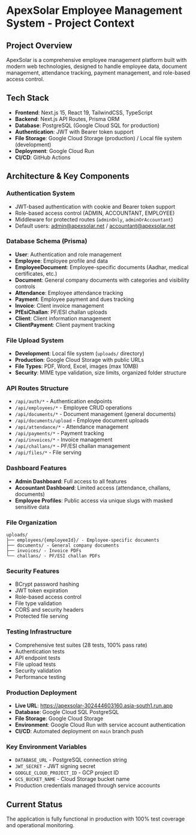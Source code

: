 # ApexSolar Employee Management System - Project Context

## Project Overview
ApexSolar is a comprehensive employee management platform built with modern web technologies, designed to handle employee data, document management, attendance tracking, payment management, and role-based access control.

## Tech Stack
- **Frontend**: Next.js 15, React 19, TailwindCSS, TypeScript
- **Backend**: Next.js API Routes, Prisma ORM
- **Database**: PostgreSQL (Google Cloud SQL for production)
- **Authentication**: JWT with Bearer token support
- **File Storage**: Google Cloud Storage (production) / Local file system (development)
- **Deployment**: Google Cloud Run
- **CI/CD**: GitHub Actions

## Architecture & Key Components

### Authentication System
- JWT-based authentication with cookie and Bearer token support
- Role-based access control (ADMIN, ACCOUNTANT, EMPLOYEE)
- Middleware for protected routes (`adminOnly`, `adminOrAccountant`)
- Default users: admin@apexsolar.net / accountant@apexsolar.net

### Database Schema (Prisma)
- **User**: Authentication and role management
- **Employee**: Employee profile and data
- **EmployeeDocument**: Employee-specific documents (Aadhar, medical certificates, etc.)
- **Document**: General company documents with categories and visibility controls
- **Attendance**: Employee attendance tracking
- **Payment**: Employee payment and dues tracking
- **Invoice**: Client invoice management
- **PfEsiChallan**: PF/ESI challan uploads
- **Client**: Client information management
- **ClientPayment**: Client payment tracking

### File Upload System
- **Development**: Local file system (`uploads/` directory)
- **Production**: Google Cloud Storage with public URLs
- **File Types**: PDF, Word, Excel, images (max 10MB)
- **Security**: MIME type validation, size limits, organized folder structure

### API Routes Structure
- `/api/auth/*` - Authentication endpoints
- `/api/employees/*` - Employee CRUD operations
- `/api/documents/*` - Document management (general documents)
- `/api/documents/upload` - Employee document uploads
- `/api/attendance/*` - Attendance management
- `/api/payments/*` - Payment tracking
- `/api/invoices/*` - Invoice management
- `/api/challans/*` - PF/ESI challan management
- `/api/files/*` - File serving

### Dashboard Features
- **Admin Dashboard**: Full access to all features
- **Accountant Dashboard**: Limited access (attendance, challans, documents)
- **Employee Profiles**: Public access via unique slugs with masked sensitive data

### File Organization
```
uploads/
├── employees/{employeeId}/ - Employee-specific documents
├── documents/ - General company documents
├── invoices/ - Invoice PDFs
└── challans/ - PF/ESI challan PDFs
```

### Security Features
- BCrypt password hashing
- JWT token expiration
- Role-based access control
- File type validation
- CORS and security headers
- Protected file serving

### Testing Infrastructure
- Comprehensive test suites (28 tests, 100% pass rate)
- Authentication tests
- API endpoint tests
- File upload tests
- Security validation
- Performance testing

### Production Deployment
- **Live URL**: https://apexsolar-302444603160.asia-south1.run.app
- **Database**: Google Cloud SQL PostgreSQL
- **File Storage**: Google Cloud Storage
- **Environment**: Google Cloud Run with service account authentication
- **CI/CD**: Automated deployment on `main` branch push

### Key Environment Variables
- `DATABASE_URL` - PostgreSQL connection string
- `JWT_SECRET` - JWT signing secret
- `GOOGLE_CLOUD_PROJECT_ID` - GCP project ID
- `GCS_BUCKET_NAME` - Cloud Storage bucket name
- Production credentials managed through service accounts

## Current Status
The application is fully functional in production with 100% test coverage and operational monitoring.
